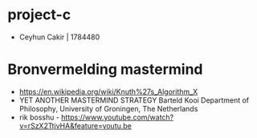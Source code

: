 # project-c

- Ceyhun Cakir | 1784480

# Bronvermelding mastermind

- https://en.wikipedia.org/wiki/Knuth%27s_Algorithm_X
- YET ANOTHER MASTERMIND STRATEGY Barteld Kooi Department of Philosophy, University of Groningen, The Netherlands
- rik bosshu - https://www.youtube.com/watch?v=rSzX2TtjvHA&feature=youtu.be
